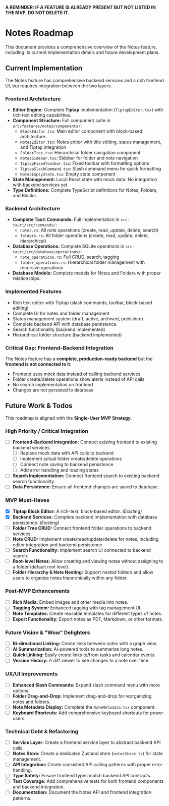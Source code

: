 **A REMINDER: IF A FEATURE IS ALREADY PRESENT BUT NOT LISTED IN THE MVP, DO NOT DELETE IT.**

# Notes Roadmap

This document provides a comprehensive overview of the Notes feature, including its current implementation details and future development plans.

## Current Implementation

The Notes feature has comprehensive backend services and a rich frontend UI, but requires integration between the two layers.

### Frontend Architecture

- **Editor Engine:** Complete **Tiptap** implementation (`TiptapEditor.tsx`) with rich text editing capabilities.
- **Component Structure:** Full component suite in `src/features/notes/components/`:
    - `BlockEditor.tsx`: Main editor component with block-based architecture
    - `NotesEditor.tsx`: Notes editor with title editing, status management, and Tiptap integration
    - `FolderTree.tsx`: Hierarchical folder navigation component
    - `NotesSidebar.tsx`: Sidebar for folder and note navigation
    - `TiptapFixedToolbar.tsx`: Fixed toolbar with formatting options
    - `TiptapSlashCommand.tsx`: Slash command menu for quick formatting
    - `NotesEmptyState.tsx`: Empty state component
- **State Management:** Local React state with mock data. No integration with backend services yet.
- **Type Definitions:** Complete TypeScript definitions for Notes, Folders, and Blocks.

### Backend Architecture

- **Complete Tauri Commands:** Full implementation in `src-tauri/src/commands/`:
    - `notes.rs`: All note operations (create, read, update, delete, search)
    - `folders.rs`: All folder operations (create, read, update, delete, hierarchical)
- **Database Operations:** Complete SQLite operations in `src-tauri/src/database/operations/`:
    - `note_operations.rs`: Full CRUD, search, tagging
    - `folder_operations.rs`: Hierarchical folder management with recursive operations
- **Database Models:** Complete models for Notes and Folders with proper relationships.

### Implemented Features

- Rich text editor with Tiptap (slash commands, toolbar, block-based editing)
- Complete UI for notes and folder management
- Status management system (draft, active, archived, published)
- Complete backend API with database persistence
- Search functionality (backend implemented)
- Hierarchical folder structure (backend implemented)

### **Critical Gap: Frontend-Backend Integration**

The Notes feature has a **complete, production-ready backend** but the **frontend is not connected to it**:
- Frontend uses mock data instead of calling backend services
- Folder create/delete operations show alerts instead of API calls
- No search implementation on frontend
- Changes are not persisted to database

## Future Work & Todos

This roadmap is aligned with the **Single-User MVP Strategy**.

### High Priority / Critical Integration

- [ ] **Frontend-Backend Integration:** Connect existing frontend to existing backend services.
    - [ ] Replace mock data with API calls to backend
    - [ ] Implement actual folder create/delete operations
    - [ ] Connect note saving to backend persistence
    - [ ] Add error handling and loading states
- [ ] **Search Implementation:** Connect frontend search to existing backend search functionality.
- [ ] **Data Persistence:** Ensure all frontend changes are saved to database.

### MVP Must-Haves

- [x] **Tiptap Block Editor:** A rich-text, block-based editor. *(Existing)*
- [x] **Backend Services:** Complete backend implementation with database persistence. *(Existing)*
- [ ] **Folder Tree CRUD:** Connect frontend folder operations to backend services.
- [ ] **Note CRUD:** Implement create/read/update/delete for notes, including editor integration and backend persistence.
- [ ] **Search Functionality:** Implement search UI connected to backend search.
- [ ] **Root-level Notes:** Allow creating and viewing notes without assigning to a folder (default root level).
- [ ] **Folder Hierarchy & Note Nesting:** Support nested folders and allow users to organize notes hierarchically within any folder.

### Post-MVP Enhancements

- [ ] **Rich Media:** Embed images and other media into notes.
- [ ] **Tagging System:** Enhanced tagging with tag management UI.
- [ ] **Note Templates:** Create reusable templates for different types of notes.
- [ ] **Export Functionality:** Export notes as PDF, Markdown, or other formats.

### Future Vision & "Wow" Delighters

- [ ] **Bi-directional Linking:** Create links between notes with a graph view.
- [ ] **AI Summarization:** AI-powered tools to summarize long notes.
- [ ] **Quick Linking:** Easily create links to/from tasks and calendar events.
- [ ] **Version History:** A diff viewer to see changes to a note over time.

### UX/UI Improvements

- [ ] **Enhanced Slash Commands:** Expand slash command menu with more options.
- [ ] **Folder Drag-and-Drop:** Implement drag-and-drop for reorganizing notes and folders.
- [ ] **Note Metadata Display:** Complete the `NoteMetadata.tsx` component.
- [ ] **Keyboard Shortcuts:** Add comprehensive keyboard shortcuts for power users.

### Technical Debt & Refactoring

- [ ] **Service Layer:** Create a frontend service layer to abstract backend API calls.
- [ ] **Notes Store:** Create a dedicated Zustand store (`notesStore.ts`) for state management.
- [ ] **API Integration:** Create consistent API calling patterns with proper error handling.
- [ ] **Type Safety:** Ensure frontend types match backend API contracts.
- [ ] **Test Coverage:** Add comprehensive tests for both frontend components and backend integration.
- [ ] **Documentation:** Document the Notes API and frontend integration patterns. 